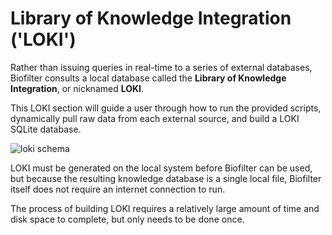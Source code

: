 # Library of Knowledge Integration ('LOKI')
Rather than issuing queries in real-time to a series of external databases, Biofilter consults a local database called the **Library of Knowledge Integration**, or nicknamed **LOKI**. 

This LOKI section will guide a user through how to run the provided scripts, dynamically pull raw data from each external source, and build a LOKI SQLite database.

![loki schema](../images/2024-loki-biofilter-v3-schema.png)

<!-- TODO Update with final LOKI figure -->


LOKI must be generated on the local system before Biofilter can be used, but because the resulting knowledge database is a single local file, Biofilter itself does not require an internet connection to run. 

The process of building LOKI requires a relatively large amount of time and disk space to complete, but only needs to be done once.
